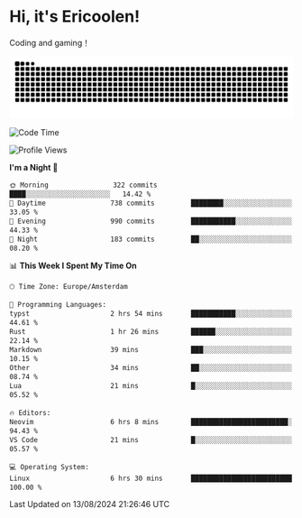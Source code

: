 # Hi, it's Ericoolen!
Coding and gaming！

<picture>
  <source media="(prefers-color-scheme: dark)" srcset="https://raw.githubusercontent.com/Eric-Song-Nop/Eric-Song-Nop/output/github-contribution-grid-snake-dark.svg">
  <source media="(prefers-color-scheme: light)" srcset="https://raw.githubusercontent.com/Eric-Song-Nop/Eric-Song-Nop/output/github-contribution-grid-snake.svg">
  <img alt="github contribution grid snake animation" src="https://raw.githubusercontent.com/Eric-Song-Nop/Eric-Song-Nop/output/github-contribution-grid-snake.svg">
</picture>

<!--START_SECTION:waka-->
![Code Time](http://img.shields.io/badge/Code%20Time-1%2C436%20hrs%2027%20mins-blue)

![Profile Views](http://img.shields.io/badge/Profile%20Views-0-blue)

**I'm a Night 🦉** 

```text
🌞 Morning                322 commits         ████░░░░░░░░░░░░░░░░░░░░░   14.42 % 
🌆 Daytime                738 commits         ████████░░░░░░░░░░░░░░░░░   33.05 % 
🌃 Evening                990 commits         ███████████░░░░░░░░░░░░░░   44.33 % 
🌙 Night                  183 commits         ██░░░░░░░░░░░░░░░░░░░░░░░   08.20 % 
```


📊 **This Week I Spent My Time On** 

```text
🕑︎ Time Zone: Europe/Amsterdam

💬 Programming Languages: 
typst                    2 hrs 54 mins       ███████████░░░░░░░░░░░░░░   44.61 % 
Rust                     1 hr 26 mins        ██████░░░░░░░░░░░░░░░░░░░   22.14 % 
Markdown                 39 mins             ███░░░░░░░░░░░░░░░░░░░░░░   10.15 % 
Other                    34 mins             ██░░░░░░░░░░░░░░░░░░░░░░░   08.74 % 
Lua                      21 mins             █░░░░░░░░░░░░░░░░░░░░░░░░   05.52 % 

🔥 Editors: 
Neovim                   6 hrs 8 mins        ████████████████████████░   94.43 % 
VS Code                  21 mins             █░░░░░░░░░░░░░░░░░░░░░░░░   05.57 % 

💻 Operating System: 
Linux                    6 hrs 30 mins       █████████████████████████   100.00 % 
```


 Last Updated on 13/08/2024 21:26:46 UTC
<!--END_SECTION:waka-->

